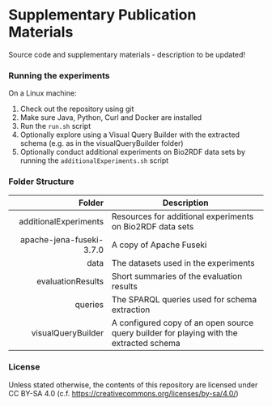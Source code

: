 # Supplementary Publication Materials

Source code and supplementary materials - description to be updated!

### Running the experiments

On a Linux machine:
 1. Check out the repository using git
 2. Make sure Java, Python, Curl and Docker are installed
 3. Run the `run.sh` script
 4. Optionally explore using a Visual Query Builder with the extracted schema (e.g. as in the visualQueryBuilder folder)
 5. Optionally conduct additional experiments on Bio2RDF data sets by running the `additionalExperiments.sh` script

### Folder Structure
Folder                   | Description
-----------------------: | -------------------------------------
additionalExperiments    | Resources for additional experiments on Bio2RDF data sets
apache-jena-fuseki-3.7.0 | A copy of Apache Fuseki
data                     | The datasets used in the experiments
evaluationResults        | Short summaries of the evaluation results
queries                  | The SPARQL queries used for schema extraction
visualQueryBuilder       | A configured copy of an open source query builder for playing with the extracted schema


### License
Unless stated otherwise, the contents of this repository are licensed under CC BY-SA 4.0 (c.f. https://creativecommons.org/licenses/by-sa/4.0/)

